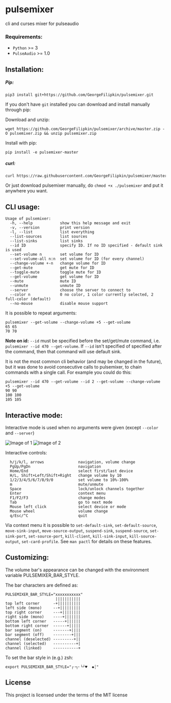 # pulsemixer
cli and curses mixer for pulseaudio

### Requirements:
- `Python` >= 3
- `PulseAudio` >= 1.0

## Installation:
##### Pip:  

```
pip3 install git+https://github.com/GeorgeFilipkin/pulsemixer.git
```


If you don't have `git` installed you can download and install manually through pip:

Download and unzip:
```
wget https://github.com/GeorgeFilipkin/pulsemixer/archive/master.zip -O pulsemixer.zip && unzip pulsemixer.zip
```

Install with pip:
```
pip install -e pulsemixer-master
```

##### curl:

```sh
curl https://raw.githubusercontent.com/GeorgeFilipkin/pulsemixer/master/pulsemixer > pulsemixer && chmod +x ./pulsemixer
```

Or just download pulsemixer manually, do `chmod +x ./pulsemixer` and put it anywhere you want.

## CLI usage:
```
Usage of pulsemixer:
  -h, --help            show this help message and exit
  -v, --version         print version
  -l, --list            list everything
  --list-sources        list sources
  --list-sinks          list sinks
  --id ID               specify ID. If no ID specified - default sink is used
  --set-volume n        set volume for ID
  --set-volume-all n:n  set volume for ID (for every channel)
  --change-volume +-n   change volume for ID
  --get-mute            get mute for ID
  --toggle-mute         toggle mute for ID
  --get-volume          get volume for ID
  --mute                mute ID
  --unmute              unmute ID
  --server              choose the server to connect to
  --color n             0 no color, 1 color currently selected, 2 full-color (default)
  --no-mouse            disable mouse support
```
It is possible to repeat arguments:
```
pulsemixer --get-volume --change-volume +5 --get-volume
65 65
70 70
```
**Note on id:** `--id` must be specified before the set/get/mute command, i.e. `pulsemixer --id 470 --get-volume`. If `--id` isn't specified of specified after the command, then that command will use default sink.

It is not the most common cli behavior (and may be changed in the future), but it was done to avoid consecutive calls to pulsemixer, to chain commands with a single call. For example you could do this:
```
pulsemixer --id 470 --get-volume --id 2 --get-volume --change-volume +5 --get-volume
90 90
100 100
105 105
```

## Interactive mode:
Interactive mode is used when no arguments were given (except `--color` and `--server`)

![Image of 1](../img/1.png?raw=true)
![Image of 2](../img/2.png?raw=true)

Interactive controls:
```
  h/j/k/l, arrows               navigation, volume change
  PgUp/PgDn                     navigation
  Home/End                      select first/last device
  H/L, Shift+Left/Shift+Right   change volume by 10
  1/2/3/4/5/6/7/8/9/0           set volume to 10%-100%
  m                             mute/unmute
  Space                         lock/unlock channels together
  Enter                         context menu
  F1/F2/F3                      change modes
  Tab                           go to next mode
  Mouse left click              select device or mode
  Mouse wheel                   volume change
  q/Esc/^C                      quit
```

Via context menu it is possible to `set-default-sink`, `set-default-source`, `move-sink-input`, `move-source-output`, `suspend-sink`, `suspend-source`, `set-sink-port`, `set-source-port`, `kill-client`, `kill-sink-input`, `kill-source-output`, `set-card-profile`. See `man pactl` for details on these features.

## Customizing:
The volume bar's appearance can be changed with the environment variable PULSEMIXER_BAR_STYLE.

The bar characters are defined as:
```
PULSEMIXER_BAR_STYLE="xxxxxxxxxxx"
                      |||||||||||
top left corner      -+||||||||||
left side (mono)     --+|||||||||
top right corner     ---+||||||||
right side (mono)    ----+|||||||
bottom left corner   -----+||||||
bottom right corner  ------+|||||
bar segment (on)     -------+||||
bar segment (off)    --------+|||
channel (deselected) ---------+||
channel (selected)   ----------+|
channel (linked)     -----------+
```
To set the bar style in (e.g.) zsh:
```
export PULSEMIXER_BAR_STYLE="┌╶┐╴└┘♥  ◆┆"
```

## License
This project is licensed under the terms of the MIT license
